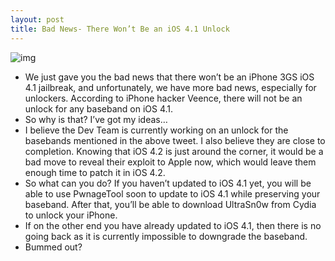 ```yaml
---
layout: post
title: Bad News- There Won’t Be an iOS 4.1 Unlock
---
```

![img](http://media.idownloadblog.com/wp-content/uploads/2010/10/No-Unlock-for-iOS-4.1.png)
* We just gave you the bad news that there won’t be an iPhone 3GS iOS 4.1 jailbreak, and unfortunately, we have more bad news, especially for unlockers. According to iPhone hacker Veence, there will not be an unlock for any baseband on iOS 4.1.
* So why is that? I’ve got my ideas…
* I believe the Dev Team is currently working on an unlock for the basebands mentioned in the above tweet. I also believe they are close to completion. Knowing that iOS 4.2 is just around the corner, it would be a bad move to reveal their exploit to Apple now, which would leave them enough time to patch it in iOS 4.2.
* So what can you do? If you haven’t updated to iOS 4.1 yet, you will be able to use PwnageTool soon to update to iOS 4.1 while preserving your baseband. After that, you’ll be able to download UltraSn0w from Cydia to unlock your iPhone.
* If on the other end you have already updated to iOS 4.1, then there is no going back as it is currently impossible to downgrade the baseband.
* Bummed out?

